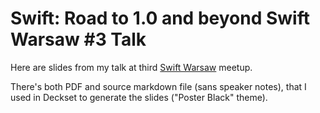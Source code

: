 # Swift: Road to 1.0 and beyond  Swift Warsaw #3 Talk

Here are slides from my talk at third [Swift Warsaw](http://swiftwarsaw.com)
meetup. 

There's both PDF and source markdown file (sans speaker notes), that I used in
Deckset to generate the slides ("Poster Black" theme).
